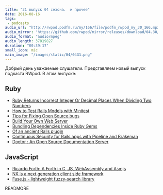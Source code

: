 ```yaml
---
title: "31 выпуск 04 сезона.  и прочее"
date: 2016-08-16
tags:
 - podcasts
audio_url: "http://rwpod.podfm.ru/my/166/file/podfm_rwpod_my_30_166.mp3"
audio_mirror: "https://github.com/rwpod/mirror/releases/download/04.30/0430.mp3"
audio_format: "audio/mpeg"
audio_length: 37819827
duration: "00:39:17"
small_icon: mic
main_image: "/images/static/04/0431.png"
---
```


Добрый день уважаемые слушатели. Представляем новый выпуск подкаста RWpod. В этом выпуске:

## Ruby

 - [Ruby Returns Incorrect Integer Or Decimal Places When Dividing Two Numbers](https://solidfoundationwebdev.com/blog/posts/ruby-returns-incorrect-integer-or-decimal-places-when-dividing-two-numbers)
 - [How to Test Rails Models with Minitest](https://semaphoreci.com/community/tutorials/how-to-test-rails-models-with-minitest)
 - [Tips for Fixing Open Source bugs](http://www.schneems.com/2016/08/03/supporing-open-source.html)
 - [Build Your Own Web Server](http://www.blackbytes.info/2016/08/build-your-own-web-server/)
 - [Bundling Dependencies Inside Ruby Gems](http://blog.presidentbeef.com/blog/2016/08/09/bundling-gem-dependencies-inside-ruby-gems/)
 - [Of an ancient Rails plugin](http://zzak.io/log/2016-08-09-of-an-ancient-rails-plugin.html)
 - [Continuous Security for Rails apps with Pipeline and Brakeman](https://jenkins.io/blog/2016/08/10/rails-cd-with-pipeline/)
 - [Doctor : An Open Source Documentation Server](https://blog.minio.io/doctor-an-open-source-documentation-server-41d86d756f15)

## JavaScript

 - [Ricardo Forth: A Forth in C, JS, WebAssembly and Asmjs](https://marianoguerra.github.io/ricardo-forth/)
 - [NX is a next generation client side framework](http://nx-framework.com/)
 - [Fuse.js - lightweight fuzzy-search library](http://fusejs.io/)

READMORE

